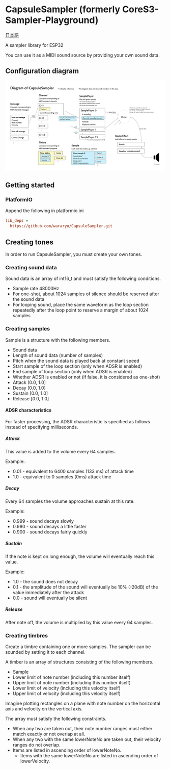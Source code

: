 # CapsuleSampler (formerly CoreS3-Sampler-Playground)

[日本語](README.md)

A sampler library for ESP32

You can use it as a MIDI sound source by providing your own sound data.

## Configuration diagram

![Diagram](Diagram-en.svg)

## Getting started

### PlatformIO

Append the following in platformio.ini

```ini
lib_deps = 
  https://github.com/wararyo/CapsuleSampler.git
```

## Creating tones

In order to run CapsuleSampler, you must create your own tones.

### Creating sound data

Sound data is an array of int16_t and must satisfy the following conditions.

* Sample rate 48000Hz
* For one-shot, about 1024 samples of silence should be reserved after the sound data
* For looping sound, place the same waveform as the loop section repeatedly after the loop point to reserve a margin of about 1024 samples

### Creating samples

Sample is a structure with the following members.

* Sound data
* Length of sound data (number of samples)
* Pitch when the sound data is played back at constant speed
* Start sample of the loop section (only when ADSR is enabled)
* End sample of loop section (only when ADSR is enabled)
* Whether ADSR is enabled or not (if false, it is considered as one-shot)
* Attack (0.0, 1.0]
* Decay (0.0, 1.0]
* Sustain [0.0, 1.0]
* Release [0.0, 1.0]

#### ADSR characteristics

For faster processing, the ADSR characteristic is specified as follows instead of specifying milliseconds.

##### Attack

This value is added to the volume every 64 samples.

Example:.

* 0.01 - equivalent to 6400 samples (133 ms) of attack time
* 1.0 - equivalent to 0 samples (0ms) attack time

##### Decay

Every 64 samples the volume approaches sustain at this rate.

Example:

* 0.999 - sound decays slowly
* 0.980 - sound decays a little faster
* 0.900 - sound decays fairly quickly

##### Sustain

If the note is kept on long enough, the volume will eventually reach this value.

Example:

* 1.0 - the sound does not decay
* 0.1 - the amplitude of the sound will eventually be 10% (-20dB) of the value immediately after the attack
* 0.0 - sound will eventually be silent

##### Release

After note off, the volume is multiplied by this value every 64 samples.

### Creating timbres

Create a timbre containing one or more samples.
The sampler can be sounded by setting it to each channel.

A timber is an array of structures consisting of the following members.

* Sample
* Lower limit of note number (including this number itself)
* Upper limit of note number (including this number itself)
* Lower limit of velocity (including this velocity itself)
* Upper limit of velocity (including this velocity itself)

Imagine plotting rectangles on a plane with note number on the horizontal axis and velocity on the vertical axis.

The array must satisfy the following constraints.

* When any two are taken out, their note number ranges must either match exactly or not overlap at all.
* When any two with the same lowerNoteNo are taken out, their velocity ranges do not overlap.
* Items are listed in ascending order of lowerNoteNo.
    * Items with the same lowerNoteNo are listed in ascending order of lowerVelocity.
